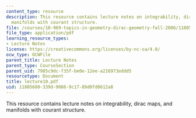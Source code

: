 ```yaml
---
content_type: resource
description: This resource contains lecture notes on integrability, dirac maps, and
  manifolds with courant structure.
file: /courses/18-969-topics-in-geometry-dirac-geometry-fall-2006/11805680339d90869c1789d0fd0612a8_lecture10.pdf
file_type: application/pdf
learning_resource_types:
- Lecture Notes
license: https://creativecommons.org/licenses/by-nc-sa/4.0/
ocw_type: OCWFile
parent_title: Lecture Notes
parent_type: CourseSection
parent_uid: 7985c9dc-f35f-be0e-12ee-a216973eddd5
resourcetype: Document
title: lecture10.pdf
uid: 11805680-339d-9086-9c17-89d0fd0612a8
---
```

This resource contains lecture notes on integrability, dirac maps, and manifolds with courant structure.
